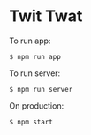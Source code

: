 # Twit Twat

To run app:

    $ npm run app

To run server:

    $ npm run server

On production:

    $ npm start
